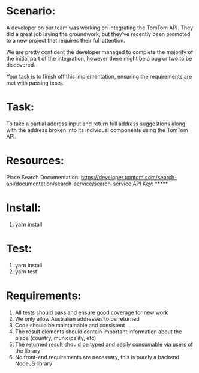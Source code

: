 Scenario:
=========

A developer on our team was working on integrating the TomTom API. They did a great job laying the groundwork, but they've recently been promoted to a new project that requires their full attention.

We are pretty confident the developer managed to complete the majority of the initial part of the integration, however there might be a bug or two to be discovered.

Your task is to finish off this implementation, ensuring the requirements are met with passing tests.


Task:
=====
To take a partial address input and return full address suggestions along with the address broken into its individual components using the TomTom API.


Resources:
==========

Place Search Documentation: https://developer.tomtom.com/search-api/documentation/search-service/search-service
API Key: *****

Install:
========
1. yarn install

Test:
=====
1. yarn install
2. yarn test


Requirements:
=============

1. All tests should pass and ensure good coverage for new work
2. We only allow Australian addresses to be returned
3. Code should be maintainable and consistent
4. The result elements should contain important information about the place (country, municipality, etc)
5. The returned result should be typed and easily consumable via users of the library
6. No front-end requirements are necessary, this is purely a backend NodeJS library
